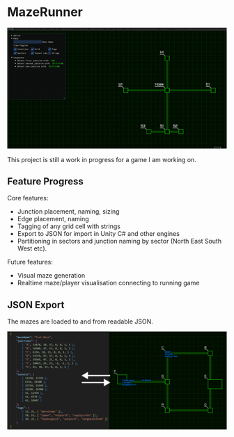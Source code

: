 # MazeRunner

![](MazeRunner.gif)

This project is still a work in progress for a game I am working on.

## Feature Progress

Core features:
- Junction placement, naming, sizing
- Edge placement, naming
- Tagging of any grid cell with strings
- Export to JSON for import in Unity C# and other engines
- Partitioning in sectors and junction naming by sector (North East South West etc).

Future features:
- Visual maze generation
- Realtime maze/player visualisation connecting to running game

## JSON Export

The mazes are loaded to and from readable JSON.

![](export_example.png)